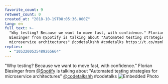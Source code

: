 ```yaml
---
favorite_count: 9
retweet_count: 0
created_at: "2018-10-19T08:05:36.000Z"
lang: en
full_text: >-
  "Why testing? Because we want to move fast, with confidence." Florian
  Biesinger from @Spotify is talking about "Automated testing strategies for
  microservice architectures" @codetalkshh #codetalks https://t.co/msmREcuIcI
replies:
  - "1053200535489265664"
---
```


"Why testing? Because we want to move fast, with confidence." Florian Biesinger
from [@Spotify](https://twitter.com/Spotify) is talking about "Automated testing
strategies for microservice architectures"
[@codetalkshh](https://twitter.com/codetalkshh) #codetalks
![Embedded Photo](https://twitter-media-coderbyheart.s3.eu-north-1.amazonaws.com/1053195446921949184-Dp2zrAjX0AEpp8E.jpg)
